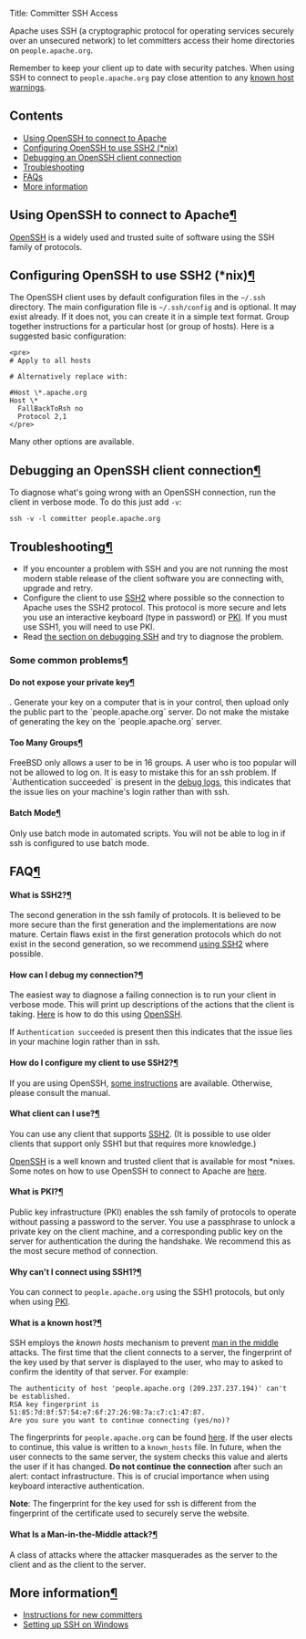 Title: Committer SSH Access

Apache uses SSH (a cryptographic protocol for operating services securely over an unsecured network) to let committers access their home directories on `people.apache.org`. 

Remember to keep your client up to date with security patches. When using SSH to connect to `people.apache.org` pay close attention to any <a href="#known-host">known host warnings</a>. 

## Contents ##

  - <a href="#openssh">Using OpenSSH to connect to Apache</a>
  - <a href="#openssh-ssh2">Configuring OpenSSH to use SSH2 (*nix)</a>
  - <a href="#debug-ssh">Debugging an OpenSSH client connection</a>
  - <a href="#troubleshooting">Troubleshooting</a>
  - <a href="#FAQ">FAQs</a>
  - <a href="#elsewhere">More information</a>

<h2 id="openssh">Using OpenSSH to connect to Apache<a class="headerlink" href="#openssh" title="Permanent link">&para;</a></h2>

<a href="https://www.openssh.org" target="_blank">OpenSSH</a> is a widely used and trusted suite of software using the SSH family of protocols.

<h2 id="openssh-ssh2">Configuring OpenSSH to use SSH2 (*nix)<a class="headerlink" href="#openssh-ssh2" title="Permanent link">&para;</a></h2>

The OpenSSH client uses by default configuration files in the `~/.ssh` directory. The main configuration file is `~/.ssh/config` and is optional. It may exist already. If it does not, you can create it in a simple text format. Group together instructions for a particular host (or group of hosts). Here is a suggested basic configuration:

```
<pre>
# Apply to all hosts

# Alternatively replace with: 

#Host \*.apache.org
Host \*
  FallBackToRsh no
  Protocol 2,1
</pre>
```

Many other options are available.

<h2 id="debug-ssh">Debugging an OpenSSH client connection<a class="headerlink" href="#debug-ssh" title="Permanent link">&para;</a></h2>

To diagnose what's going wrong with an OpenSSH connection, run the client in verbose mode. To do this just add `-v`:

```
ssh -v -l committer people.apache.org
```

<h2 id="troubleshooting">Troubleshooting<a class="headerlink" href="#troubleshooting" title="Permanent link">&para;</a></h2>

  - If you encounter a problem with SSH and you are not running the most modern stable release of the client software you are connecting with, upgrade and retry.
  - Configure the client to use <a href="#ssh2-configuration"> SSH2</a> where possible so the connection to Apache uses the SSH2 protocol. This protocol is more secure and lets you use an interactive keyboard (type in password) or <a href="#pki">PKI</a>. If you must use SSH1, you will need to use PKI.
  - Read <a href="#ssh-debug">the section on debugging SSH</a> and try to diagnose the problem.
  
<h3 id="common-problems">Some common problems<a class="headerlink" href="#common-problems" title="Permanent link">&para;</a></h3>

<h4 id="exposed">Do not expose your private key<a class="headerlink" href="#exposed" title="Permanent link">&para;</a></h4>. Generate your key on a computer that is in your control, then upload only the public part to the `people.apache.org` server. Do not make the mistake of generating the key on the `people.apache.org` server.</p>

<h4 id="too-many-groups">Too Many Groups<a class="headerlink" href="#too-many-groups" title="Permanent link">&para;</a></h4>
FreeBSD only allows a user to be in 16 groups. A user who is too popular will not be allowed to log on. It is easy to mistake this for an ssh problem. If `Authentication succeeded` is present in the <a href="#ssh-debug">debug logs</a>, this indicates that the issue lies on your machine's login rather than with ssh.

<h4 id="batch-mode">Batch Mode<a class="headerlink" href="#batch-mode" title="Permanent link">&para;</a></h4>

Only use batch mode in automated scripts. You will not be able to log in if ssh is configured to use batch mode.

<h2 id="FAQ">FAQ<a class="headerlink" href="#FAQ" title="Permanent link">&para;</a></h2>

<h4 id="ssh2">What is SSH2?<a class="headerlink" href="#ssh2" title="Permanent link">&para;</a></h4>

The second generation in the ssh family of protocols. It is believed to be more secure than the first generation and the implementations are now mature. Certain flaws exist in the first generation protocols which do not exist in the second generation, so we recommend <a href="#ssh2-configuration">using SSH2</a> where possible.

<h4 id="ssh-debug">How can I debug my connection?<a class="headerlink" href="#ssh-debug" title="Permanent link">&para;</a></h4>

The easiest way to diagnose a failing connection is to run your client in verbose mode. This will print up descriptions of the actions that the client is taking. <a href="#debug-ssh">Here</a> is how to do this using <a href="https://www.openssh.org" target="_blank">OpenSSH</a>.

If <code>Authentication succeeded</code> is present then this indicates that the issue
lies in your machine login rather than in ssh.

<h4 id="ssh2-configuration">How do I configure my client to use SSH2?<a class="headerlink" href="#ssh2-configuration" title="Permanent link">&para;</a></h4>

If you are using OpenSSH, <a href="#openssh-ssh2">some instructions</a> are available. Otherwise, please consult the manual.

<h4 id="what-client">What client can I use?<a class="headerlink" href="#what-client" title="Permanent link">&para;</a></h4>

You can use any client that supports <a href="#ssh2">SSH2</a>. (It is possible to use older
clients that support only SSH1 but that requires more knowledge.)

<a href="http://www.openssh.org">OpenSSH</a> is a well known and trusted client that
is available for most *nixes. Some notes on how to use OpenSSH to connect
to Apache are <a href="#openssh">here</a>.

<h4 id="pki">What is PKI?<a class="headerlink" href="#pki" title="Permanent link">&para;</a></h4>

Public key infrastructure (PKI) enables the ssh family of protocols to operate without passing a password to the server. You use a passphrase to unlock a private key on the client machine, and a corresponding public key on the server for authentication the during the handshake. We recommend this as the most secure method of connection.

<h4 id="no-connection">Why can't I connect using SSH1?<a class="headerlink" href="#no-connection" title="Permanent link">&para;</a></h4>

You can connect to `people.apache.org` using the SSH1 protocols, but only when using <a href="#pki">PKI</a>.

<h4 id="known-host">What is a known host?<a class="headerlink" href="#known-host" title="Permanent link">&para;</a></h4>

SSH employs the <em>known hosts</em> mechanism to prevent <a href="#middle-man-attacks">man in the
middle</a> attacks. The first time that the client connects to a server, the fingerprint of the key used by that server is
displayed to the user, who may to asked to confirm the identity of that server. For example:

```
The authenticity of host 'people.apache.org (209.237.237.194)' can't be established.
RSA key fingerprint is 51:85:7d:8f:57:54:e7:6f:27:26:98:7a:c7:c1:47:87.
Are you sure you want to continue connecting (yes/no)? 
```

The fingerprints for <code>people.apache.org</code> can be found
<a href="https://www.apache.org/dev/new-committers-guide.html#spoof">here</a>. If the user elects to continue,
this value is written to a `known_hosts` file. In future, when the user connects to the same server, the system checks this value and alerts the user if it has changed. **Do not continue the connection** after such an alert: contact infrastructure. This is of crucial importance when using keyboard interactive authentication.

**Note**: The fingerprint for the key used for ssh is different from the fingerprint of the certificate used to securely serve the
website.

<h4 id="middle-man-attacks">What Is a Man-in-the-Middle attack?<a class="headerlink" href="#middle-man-attacks" title="Permanent link">&para;</a></h4>

A class of attacks where the attacker masquerades as the server to the client and as the client to the server.

<h2 id="elsewhere">More information<a class="headerlink" href="#elsewhere" title="Permanent link">&para;</a></h2>

  - <a href="https://www.apache.org/dev/new-committers-guide.html#ssh#ssh" target="_blank">Instructions for new committers</a>
  - [Setting up SSH on Windows](user-ssh-windows.html)

